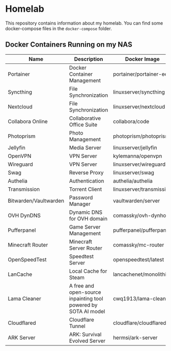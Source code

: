 # Homelab

This repository contains information about my homelab.
You can find some docker-compose files in the `docker-compose` folder.

## Docker Containers Running on my NAS

| Name                  | Description                                                     | Docker Image             | Website                                           |
| --------------------- | --------------------------------------------------------------- | ------------------------ | ------------------------------------------------- |
| Portainer             | Docker Container Management                                     | portainer/portainer-ee   | https://portainer.io/                             |
| Syncthing             | File Synchronization                                            | linuxserver/syncthing    | https://syncthing.net/                            |
| Nextcloud             | File Synchronization                                            | linuxserver/nextcloud    | https://nextcloud.com/                            |
| Collabora Online      | Collaborative Office Suite                                      | collabora/code           | https://www.collaboraoffice.com/collabora-online/ |
| Photoprism            | Photo Management                                                | photoprism/photoprism    | https://photoprism.org/                           |
| Jellyfin              | Media Server                                                    | linuxserver/jellyfin     | https://jellyfin.org/                             |
| OpenVPN               | VPN Server                                                      | kylemanna/openvpn        | https://openvpn.net/                              |
| Wireguard             | VPN Server                                                      | linuxserver/wireguard    | https://www.wireguard.com/                        |
| Swag                  | Reverse Proxy                                                   | linuxserver/swag         | https://hub.docker.com/r/linuxserver/swag         |
| Authelia              | Authentication                                                  | authelia/authelia        | https://www.authelia.com/                         |
| Transmission          | Torrent Client                                                  | linuxserver/transmission | https://transmissionbt.com/                       |
| Bitwarden/Vaultwarden | Password Manager                                                | vaultwarden/server       | https://vaultwarden.org/                          |
| OVH DynDNS            | Dynamic DNS for OVH domain                                      | comassky/ovh-dynhost     | https://hub.docker.com/r/comassky/ovh-dynhost     |
| Pufferpanel           | Game Server Management                                          | pufferpanel/pufferpanel  | https://pufferpanel.com/                          |
| Minecraft Router      | Minecraft Server Router                                         | comassky/mc-router       | https://hub.docker.com/r/comassky/mc-router       |
| OpenSpeedTest         | Speedtest Server                                                | openspeedtest/latest     | https://hub.docker.com/r/openspeedtest/latest     |
| LanCache              | Local Cache for Steam                                           | lancachenet/monolithic   | https://lancache.net/                             |
| Lama Cleaner          | A free and open-source inpainting tool powered by SOTA AI model | cwq1913/lama-cleaner     | https://github.com/Sanster/lama-cleaner           |
| Cloudflared           | Cloudflare Tunnel                                               | cloudflare/cloudflared   | https://developers.cloudflare.com/cloudflare-one/ |
| ARK Server            | ARK: Survival Evolved Server                                    | hermsi/ark-server        | https://hub.docker.com/r/hermsi/ark-server        |
